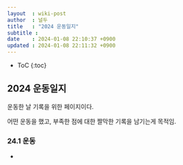 ```yaml
---
layout  : wiki-post
author  : 널두
title   : "2024 운동일지"
subtitle : 
date    : 2024-01-08 22:10:37 +0900
updated : 2024-01-08 22:11:32 +0900
---
```

* ToC
{:toc}

## 2024 운동일지
운동한 날 기록을 위한 페이지이다.

어떤 운동을 했고, 부족한 점에 대한 짤막한 기록을 남기는게 목적임.

### 24.1 운동
* 
